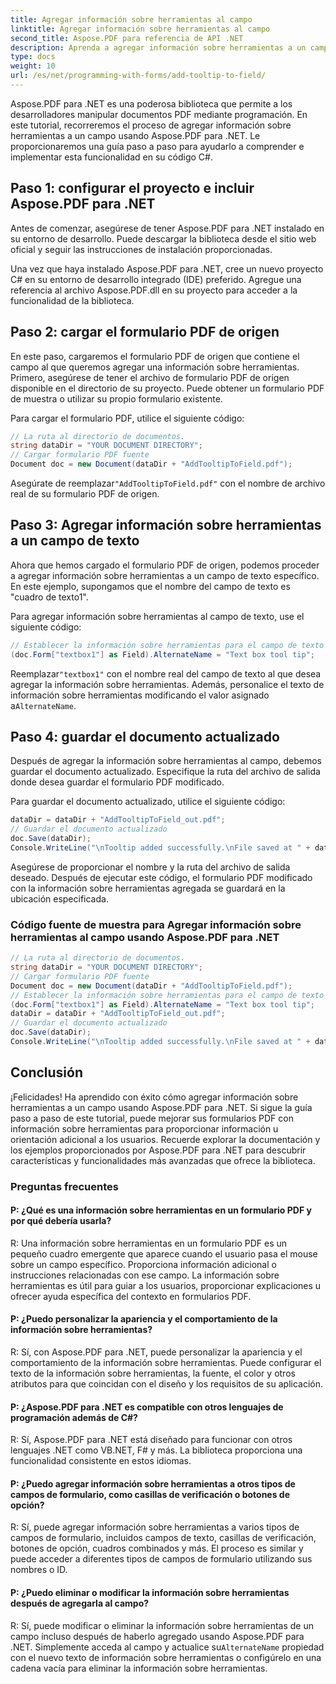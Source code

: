 ```yaml
---
title: Agregar información sobre herramientas al campo
linktitle: Agregar información sobre herramientas al campo
second_title: Aspose.PDF para referencia de API .NET
description: Aprenda a agregar información sobre herramientas a un campo con Aspose.PDF para .NET.
type: docs
weight: 10
url: /es/net/programming-with-forms/add-tooltip-to-field/
---
```

Aspose.PDF para .NET es una poderosa biblioteca que permite a los desarrolladores manipular documentos PDF mediante programación. En este tutorial, recorreremos el proceso de agregar información sobre herramientas a un campo usando Aspose.PDF para .NET. Le proporcionaremos una guía paso a paso para ayudarlo a comprender e implementar esta funcionalidad en su código C#.

## Paso 1: configurar el proyecto e incluir Aspose.PDF para .NET

Antes de comenzar, asegúrese de tener Aspose.PDF para .NET instalado en su entorno de desarrollo. Puede descargar la biblioteca desde el sitio web oficial y seguir las instrucciones de instalación proporcionadas.

Una vez que haya instalado Aspose.PDF para .NET, cree un nuevo proyecto C# en su entorno de desarrollo integrado (IDE) preferido. Agregue una referencia al archivo Aspose.PDF.dll en su proyecto para acceder a la funcionalidad de la biblioteca.

## Paso 2: cargar el formulario PDF de origen

En este paso, cargaremos el formulario PDF de origen que contiene el campo al que queremos agregar una información sobre herramientas. Primero, asegúrese de tener el archivo de formulario PDF de origen disponible en el directorio de su proyecto. Puede obtener un formulario PDF de muestra o utilizar su propio formulario existente.

Para cargar el formulario PDF, utilice el siguiente código:

```csharp
// La ruta al directorio de documentos.
string dataDir = "YOUR DOCUMENT DIRECTORY";
// Cargar formulario PDF fuente
Document doc = new Document(dataDir + "AddTooltipToField.pdf");
```

 Asegúrate de reemplazar`"AddTooltipToField.pdf"` con el nombre de archivo real de su formulario PDF de origen.

## Paso 3: Agregar información sobre herramientas a un campo de texto

Ahora que hemos cargado el formulario PDF de origen, podemos proceder a agregar información sobre herramientas a un campo de texto específico. En este ejemplo, supongamos que el nombre del campo de texto es "cuadro de texto1".

Para agregar información sobre herramientas al campo de texto, use el siguiente código:

```csharp
// Establecer la información sobre herramientas para el campo de texto
(doc.Form["textbox1"] as Field).AlternateName = "Text box tool tip";
```

 Reemplazar`"textbox1"` con el nombre real del campo de texto al que desea agregar la información sobre herramientas. Además, personalice el texto de información sobre herramientas modificando el valor asignado a`AlternateName`.

## Paso 4: guardar el documento actualizado

Después de agregar la información sobre herramientas al campo, debemos guardar el documento actualizado. Especifique la ruta del archivo de salida donde desea guardar el formulario PDF modificado.

Para guardar el documento actualizado, utilice el siguiente código:

```csharp
dataDir = dataDir + "AddTooltipToField_out.pdf";
// Guardar el documento actualizado
doc.Save(dataDir);
Console.WriteLine("\nTooltip added successfully.\nFile saved at " + dataDir);
```

Asegúrese de proporcionar el nombre y la ruta del archivo de salida deseado. Después de ejecutar este código, el formulario PDF modificado con la información sobre herramientas agregada se guardará en la ubicación especificada.

### Código fuente de muestra para Agregar información sobre herramientas al campo usando Aspose.PDF para .NET 

```csharp
// La ruta al directorio de documentos.
string dataDir = "YOUR DOCUMENT DIRECTORY";
// Cargar formulario PDF fuente
Document doc = new Document(dataDir + "AddTooltipToField.pdf");
// Establecer la información sobre herramientas para el campo de texto
(doc.Form["textbox1"] as Field).AlternateName = "Text box tool tip";
dataDir = dataDir + "AddTooltipToField_out.pdf";
// Guardar el documento actualizado
doc.Save(dataDir);
Console.WriteLine("\nTooltip added successfully.\nFile saved at " + dataDir);
```

## Conclusión

¡Felicidades! Ha aprendido con éxito cómo agregar información sobre herramientas a un campo usando Aspose.PDF para .NET. Si sigue la guía paso a paso de este tutorial, puede mejorar sus formularios PDF con información sobre herramientas para proporcionar información u orientación adicional a los usuarios. Recuerde explorar la documentación y los ejemplos proporcionados por Aspose.PDF para .NET para descubrir características y funcionalidades más avanzadas que ofrece la biblioteca.

### Preguntas frecuentes

#### P: ¿Qué es una información sobre herramientas en un formulario PDF y por qué debería usarla?

R: Una información sobre herramientas en un formulario PDF es un pequeño cuadro emergente que aparece cuando el usuario pasa el mouse sobre un campo específico. Proporciona información adicional o instrucciones relacionadas con ese campo. La información sobre herramientas es útil para guiar a los usuarios, proporcionar explicaciones u ofrecer ayuda específica del contexto en formularios PDF.

#### P: ¿Puedo personalizar la apariencia y el comportamiento de la información sobre herramientas?

R: Sí, con Aspose.PDF para .NET, puede personalizar la apariencia y el comportamiento de la información sobre herramientas. Puede configurar el texto de la información sobre herramientas, la fuente, el color y otros atributos para que coincidan con el diseño y los requisitos de su aplicación.

#### P: ¿Aspose.PDF para .NET es compatible con otros lenguajes de programación además de C#?

R: Sí, Aspose.PDF para .NET está diseñado para funcionar con otros lenguajes .NET como VB.NET, F# y más. La biblioteca proporciona una funcionalidad consistente en estos idiomas.

#### P: ¿Puedo agregar información sobre herramientas a otros tipos de campos de formulario, como casillas de verificación o botones de opción?

R: Sí, puede agregar información sobre herramientas a varios tipos de campos de formulario, incluidos campos de texto, casillas de verificación, botones de opción, cuadros combinados y más. El proceso es similar y puede acceder a diferentes tipos de campos de formulario utilizando sus nombres o ID.

#### P: ¿Puedo eliminar o modificar la información sobre herramientas después de agregarla al campo?

 R: Sí, puede modificar o eliminar la información sobre herramientas de un campo incluso después de haberlo agregado usando Aspose.PDF para .NET. Simplemente acceda al campo y actualice su`AlternateName` propiedad con el nuevo texto de información sobre herramientas o configúrelo en una cadena vacía para eliminar la información sobre herramientas.